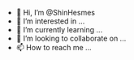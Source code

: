 

- 👋 Hi, I’m @ShinHesmes
- 👀 I’m interested in ...
- 🌱 I’m currently learning ...
- 💞️ I’m looking to collaborate on ...
- 📫 How to reach me ...

<!---
ShinHesmes/ShinHesmes is a ✨ special ✨ repository because its `README.md` (this file) appears on your GitHub profile.
You can click the Preview link to take a look at your changes.
--->
